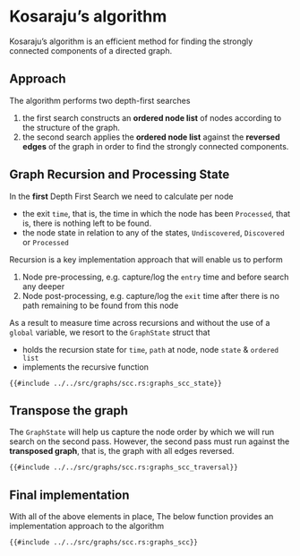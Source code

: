 # Kosaraju’s algorithm
Kosaraju’s algorithm is an efficient method for finding the strongly connected components of a directed graph.
## Approach
The algorithm performs two depth-first searches
1. the first search constructs an **ordered node list** of nodes according to the structure of the graph.  
2. the second search applies the **ordered node list** against the **reversed edges** of the graph in order to find the strongly connected components.
## Graph Recursion and Processing State
In the **first** Depth First Search we need to calculate per node
* the exit `time`, that is, the time in which the node has been `Processed`, that is, there is nothing left to be found.
* the node state in relation to any of the states, `Undiscovered`, `Discovered` or `Processed`

Recursion is a key implementation approach that will enable us to perform
1. Node pre-processing, e.g. capture/log the `entry` time and before search any deeper
2. Node post-processing, e.g. capture/log the `exit` time after there is no path remaining to be found from this node

As a result to measure time across recursions and without the use of a `global` variable, we resort to the `GraphState` struct that
* holds the recursion state for `time`, `path` at node, node `state` & `ordered list`
* implements the recursive function
```rust,no_run,noplayground
{{#include ../../src/graphs/scc.rs:graphs_scc_state}}
```
## Transpose the graph
The `GraphState` will help us capture the node order by which we will run search on the second pass. However, the second pass must run against the **transposed graph**, that is, the graph with all edges reversed.
```rust,no_run,noplayground
{{#include ../../src/graphs/scc.rs:graphs_scc_traversal}}
```
## Final implementation
With all of the above elements in place, The below function provides an implementation approach to the algorithm 
```rust,no_run,noplayground
{{#include ../../src/graphs/scc.rs:graphs_scc}}
```
